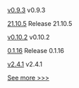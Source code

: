 
[v0.9.3](https://github.com/hyperledger/firefly-fabconnect/releases/tag/v0.9.3) v0.9.3

[21.10.5](https://github.com/hyperledger/besu/releases/tag/21.10.5) Release 21.10.5

[v0.10.2](https://github.com/hyperledger/firefly-tokens-erc1155/releases/tag/v0.10.2) v0.10.2

[0.1.16](https://github.com/hyperledger/indy-sdk-react-native/releases/tag/0.1.16) Release 0.1.16

[v2.4.1](https://github.com/hyperledger/fabric/releases/tag/v2.4.1) v2.4.1


[See more >>>](https://start-here.hyperledger.org/releases)
